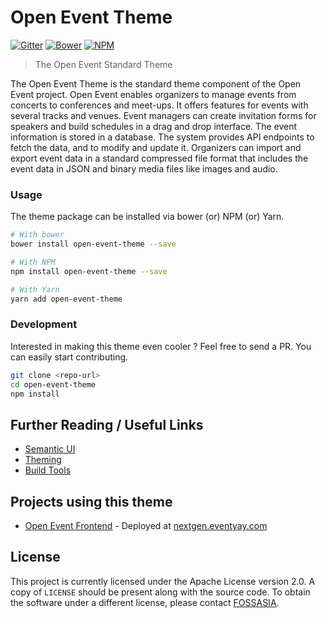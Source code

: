 
# Open Event Theme

[![Gitter](https://img.shields.io/badge/chat-on%20gitter-ff006f.svg?style=flat-square)](https://gitter.im/fossasia/open-event-frontend)
[![Bower](https://img.shields.io/bower/v/open-event-theme.svg?style=flat-square)](https://github.com/fossasia/open-event-theme/releases/latest)
[![NPM](https://img.shields.io/npm/v/open-event-theme.svg?style=flat-square)](https://www.npmjs.com/package/open-event-theme)

> The Open Event Standard Theme


The Open Event Theme is the standard theme component of the Open Event project. Open Event enables organizers to manage events from concerts to conferences and meet-ups. It offers features for events with several tracks and venues. Event managers can create invitation forms for speakers and build schedules in a drag and drop interface. The event information is stored in a database. The system provides API endpoints to fetch the data, and to modify and update it. Organizers can import and export event data in a standard compressed file format that includes the event data in JSON and binary media files like images and audio.

### Usage

The theme package can be installed via bower (or) NPM (or) Yarn. 

```bash
# With bower
bower install open-event-theme --save

# With NPM
npm install open-event-theme --save

# With Yarn
yarn add open-event-theme
```

### Development

Interested in making this theme even cooler ? Feel free to send a PR. 
You can easily start contributing.

```bash
git clone <repo-url>
cd open-event-theme
npm install
```

## Further Reading / Useful Links

* [Semantic UI](https://semantic-ui.com/)
* [Theming](https://semantic-ui.com/usage/theming.html)
* [Build Tools](https://semantic-ui.com/introduction/build-tools.html)

## Projects using this theme
- [Open Event Frontend](https://github.com/fossasia/open-event-frontend) - Deployed at [nextgen.eventyay.com](http://nextgen.eventyay.com)

## License

This project is currently licensed under the Apache License version 2.0. A copy of `LICENSE` should be present along with the source code. To obtain the software under a different license, please contact [FOSSASIA](http://blog.fossasia.org/contact/).
